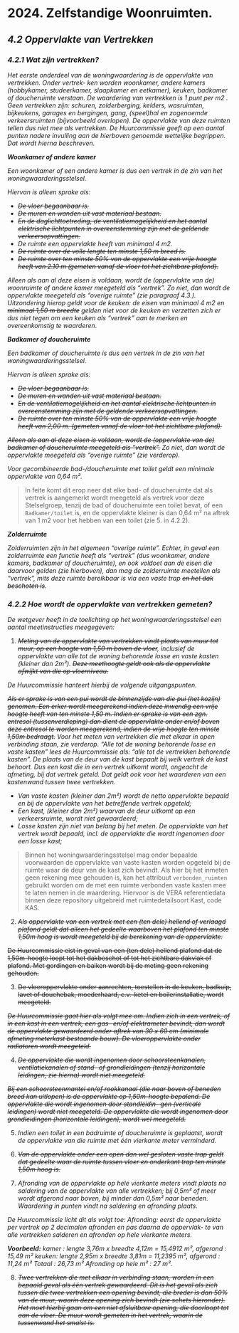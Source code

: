 # 2024. Zelfstandige Woonruimten.

## _4.2 Oppervlakte van Vertrekken_

### _4.2.1 Wat zijn vertrekken?_

_Het eerste onderdeel van de woningwaardering is de oppervlakte van vertrekken. Onder vertrek-
ken worden woonkamer, andere kamers (hobbykamer, studeerkamer, slaapkamer en eetkamer),
keuken, badkamer of doucheruimte verstaan. De waardering van vertrekken is 1 punt per m2
.
Geen vertrekken zijn: schuren, zolderberging, kelders, wasruimten, bijkeukens, garages en bergingen,
gang, (speel)hal en zogenoemde verkeersruimten (bijvoorbeeld overlopen). De oppervlakte van
deze ruimten tellen dus niet mee als vertrekken.
De Huurcommissie geeft op een aantal punten nadere invulling aan de hierboven genoemde
wettelijke begrippen. Dat wordt hierna beschreven._

**_Woonkamer of andere kamer_**

_Een woonkamer of een andere kamer is dus een vertrek in de zin van het
woningwaarderingsstelsel._

_Hiervan is alleen sprake als:_

- ~~_De vloer begaanbaar is._~~
- ~~_De muren en wanden uit vast materiaal bestaan._~~
- ~~_En de daglichttoetreding, de ventilatiemogelijkheid en het aantal elektrische lichtpunten in overeenstemming zijn met de geldende verkeersopvattingen._~~
- _De ruimte een oppervlakte heeft van minimaal 4 m2._
- ~~_De ruimte over de volle lengte ten minste 1,50 m breed is._~~
- ~~_De ruimte over ten minste 50% van de oppervlakte een vrije hoogte heeft van 2.10 m (gemeten
  vanaf de vloer tot het zichtbare plafond)._~~

_Alleen als aan al deze eisen is voldaan, wordt de (oppervlakte van de) woonruimte of andere
kamer meegeteld als “vertrek”. Zo niet, dan wordt de oppervlakte meegeteld als “overige ruimte”
(zie paragraaf 4.3.).
Uitzondering hierop geldt voor de keuken: de eisen van minimaal 4 m2 en ~~minimaal 1,50 m
breedte~~ gelden niet voor de keuken en verzetten zich er dus niet tegen om een keuken als “vertrek” aan te merken en overeenkomstig te waarderen_.

**_Badkamer of doucheruimte_**

_Een badkamer of doucheruimte is dus een vertrek in de zin van het woningwaarderingsstelsel._

_Hiervan is alleen sprake als:_

- ~~_De vloer begaanbaar is._~~
- ~~_De muren en wanden uit vast materiaal bestaan._~~
- ~~_En de ventilatiemogelijkheid en het aantal elektrische lichtpunten in overeenstemming zijn met
  de geldende verkeersopvattingen._~~
- ~~_De ruimte over ten minste 50% van de oppervlakte een vrije hoogte heeft van 2,00 m. (gemeten vanaf de vloer tot het zichtbare plafond)._~~

_~~Alleen als aan al deze eisen is voldaan, wordt de (oppervlakte van de) badkamer of doucheruimte
meegeteld als “vertrek”.~~ Zo niet, dan wordt de oppervlakte meegeteld als “overige ruimte” (zie
verderop)._

_Voor gecombineerde bad-/doucheruimte met toilet geldt een minimale oppervlakte van 0,64 m²_.

> In feite komt dit erop neer dat elke bad- of doucheruimte dat als vertrek is aangemerkt wordt meegeteld als vertrek voor deze Stelselgroep, tenzij de bad of doucheruimte een toilet bevat, of een `Badkamer/toilet` is, en de oppervlakte kleiner is dan 0,64 m² na aftrek van 1 m2 voor het hebben van een toilet (zie 5. in 4.2.2).

**_Zolderruimte_**

_Zolderruimten zijn in het algemeen “overige ruimte”. Echter, in geval een zolderruimte een functie
heeft als “vertrek” (dus woonkamer, andere kamers, badkamer of doucheruimte), en ook voldoet
aan de eisen die daarvoor gelden (zie hierboven), dan mag de zolderruimte meetellen als “vertrek”,
mits deze ruimte bereikbaar is via een vaste trap ~~en het dak beschoten is~~._

### _4.2.2 Hoe wordt de oppervlakte van vertrekken gemeten?_

_De wetgever heeft in de toelichting op het woningwaarderingsstelsel een aantal meetinstructies
meegegeven:_

1. _~~Meting van de oppervlakte van vertrekken vindt plaats van muur tot muur, op een hoogte van
   1,50 m boven de vloer~~, inclusief de oppervlakte van alle tot de woning behorende losse en
   vaste kasten (kleiner dan 2m²). ~~Deze meethoogte geldt ook als de oppervlakte afwijkt van die
   op vloerniveau.~~_

_De Huurcommissie hanteert hierbij de volgende uitgangspunten._

_~~Als er sprake is van een pui wordt de binnenzijde van die pui (het kozijn) genomen. Een erker
wordt meegerekend indien deze inwendig een vrije hoogte heeft van ten minste 1,50 m. Indien er
sprake is van een zgn. entresol (tussenverdieping) dan dient de oppervlakte onder en/of boven
deze entresol te worden meegerekend, indien de vrije hoogte ten minste 1,50m bedraagt.~~ Voor
het meten van vertrekken die met elkaar in open verbinding staan, zie verderop.
“Alle tot de woning behorende losse en vaste kasten” lees de Huurcommissie als: “alle tot de
vertrekken behorende kasten”. De plaats van de deur van de kast bepaalt bij welk vertrek de kast
behoort. Dus een kast die in een vertrek uitkomt wordt, ongeacht de afmeting, bij dat vertrek
geteld. Dat geldt ook voor het waarderen van een kastenwand tussen twee vertrekken._

- _Van vaste kasten (kleiner dan 2m²) wordt de netto oppervlakte bepaald en bij de oppervlakte
  van het betreffende vertrek opgeteld;_
- _Een kast, (kleiner dan 2m²) waarvan de deur uitkomt op een verkeersruimte, wordt niet
  gewaardeerd;_
- _Losse kasten zijn niet van belang bij het meten. De oppervlakte van het vertrek wordt bepaald,
  incl. de oppervlakte die wordt ingenomen door een losse kast;_

> Binnen het woningwaarderingsstelsel mag onder bepaalde voorwaarden de oppervlakte van vaste kasten worden opgeteld bij de ruimte waar de deur van de kast zich bevindt. Als hier bij het inmeten geen rekening mee gehouden is, kan het attribuut `verbonden_ruimten` gebruikt worden om de met een ruimte verbonden vaste kasten mee te laten nemen in de waardering. Hiervoor is de VERA referentiedata binnen deze repository uitgebreid met ruimtedetailsoort Kast, code KAS.

2. _~~Als oppervlakte van een vertrek met een (ten dele) hellend of verlaagd plafond geldt dat
   alleen het gedeelte waarboven het plafond ten minste 1,50m hoog is wordt meegeteld bij de
   berekening van de oppervlakte.~~_

~~De Huurcommissie eist in geval van een (ten dele) hellend plafond dat de 1,50m-hoogte loopt tot
het dakbeschot of tot het zichtbare dakvlak of plafond. Met gordingen en balken wordt bij de
meting geen rekening gehouden.~~

3. ~~De vloeroppervlakte onder aanrechten, toestellen in de keuken, badkuip, lavet of douchebak,
   moederhaard, c.v.-ketel en boilerinstallatie, wordt meegeteld.~~

_~~De Huurcommissie gaat hier als volgt mee om. Indien zich in een vertrek, of in een kast in een
vertrek, een gas- en/of elektrameter bevindt, dan wordt de oppervlakte gewaardeerd onder aftrek
van 30 x 60 cm (minimale afmeting meterkast bestaande bouw).
De vloeroppervlakte onder radiatoren wordt meegeteld.~~_

4. _~~De oppervlakte die wordt ingenomen door schoorsteenkanalen, ventilatiekanalen of stand- of
   grondleidingen (tenzij horizontale leidingen, zie hierna) wordt niet meegeteld.~~_

_~~Bij een schoorsteenmantel en/of rookkanaal (die naar boven of beneden breed kan uitlopen) is de
oppervlakte op 1,50m-hoogte bepalend. De oppervlakte die wordt ingenomen door standleidin-
gen (verticale leidingen) wordt niet meegeteld.
De oppervlakte die wordt ingenomen door grondleidingen (horizontale leidingen), wordt wel
meegeteld.~~_

5. _Indien een toilet in een badruimte of doucheruimte is geplaatst, wordt de oppervlakte van die
   ruimte met één vierkante meter verminderd._

6. ~~_Van de oppervlakte onder een open dan wel gesloten vaste trap geldt dat gedeelte waar de
   ruimte tussen vloer en onderkant trap ten minste 1,50m hoog is._~~

7. _Afronding van de oppervlakte op hele vierkante meters vindt plaats na saldering van de
   oppervlakte van alle vertrekken; bij 0,5m² of meer wordt afgerond naar boven, bij minder dan
   0,5m² naar beneden. Waardering in punten vindt na saldering en afronding plaats._

_De Huurcommissie licht dit als volgt toe:
Afronding: eerst de oppervlakte per vertrek op 2 decimalen afronden en pas daarna de oppervlak-
te van alle vertrekken salderen en afronden op hele vierkante meters._

**_Voorbeeld:_**
_kamer : lengte 3,76m x breedte 4,12m = 15,4912 m², afgerond : 15,49 m²
keuken: lengte 2,95m x breedte 3,81m = 11,2395 m², afgerond : 11,24 m²
Totaal : 26,73 m² Afronding op hele m² : 27 m²._

8. ~~_Twee vertrekken die met elkaar in verbinding staan, worden in een bepaald geval als één
   vertrek gewaardeerd. Dit is het geval als zich tussen die twee vertrekken een opening bevindt,
   die breder is dan 50% van de muur, waarin deze opening zich bevindt (zie schets hieronder).
   Het moet hierbij gaan om een niet afsluitbare opening, die doorloopt tot aan de vloer. De muur
   wordt gemeten in het vertrek, waarin de tussenwand het smalst is._~~